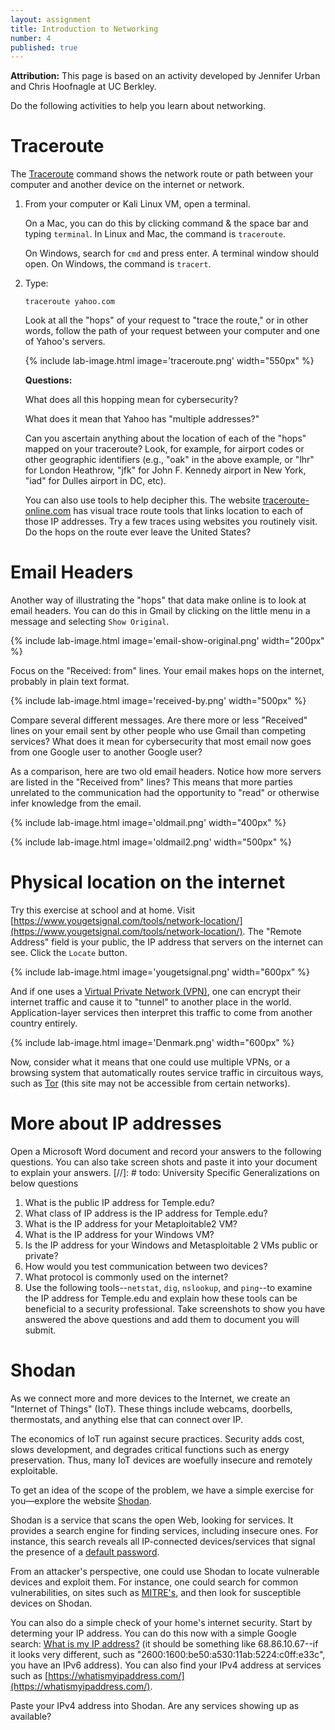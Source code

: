 ```yaml
---
layout: assignment
title: Introduction to Networking
number: 4
published: true
---
```


**Attribution:** This page is based on an activity developed by Jennifer Urban and Chris Hoofnagle at UC Berkley.

Do the following activities to help you learn about networking.

# Traceroute

The [Traceroute](https://en.wikipedia.org/wiki/Traceroute) command shows the network route or path between your computer and another device on the internet or network.

1.  From your computer or Kali Linux VM, open a terminal.

    On a Mac, you can do this by clicking command & the space bar and typing `terminal`. In Linux and Mac, the command is `traceroute`.

    On Windows, search for `cmd` and press enter. A terminal window should open. On Windows, the command is `tracert`.

1.  Type:

    `traceroute yahoo.com`

    Look at all the "hops" of your request to "trace the route," or in other words, follow the path of your request between your computer and one of Yahoo's servers.

    {% include lab-image.html image='traceroute.png' width="550px" %}

    **Questions:**

    What does all this hopping mean for cybersecurity?

    What does it mean that Yahoo has "multiple addresses?"

    Can you ascertain anything about the location of each of the "hops" mapped on your traceroute? Look, for example, for airport codes or other geographic identifiers (e.g., "oak" in the above example, or "lhr" for London Heathrow, "jfk" for John F. Kennedy airport in New York, "iad" for Dulles airport in DC, etc).

    You can also use tools to help decipher this. The website [traceroute-online.com](https://traceroute-online.com/) has visual trace route tools that links location to each of those IP addresses. Try a few traces using websites you routinely visit. Do the hops on the route ever leave the United States?

# Email Headers

Another way of illustrating the "hops" that data make online is to look at email headers. You can do this in Gmail by clicking on the little menu in a message and selecting `Show Original`.

{% include lab-image.html image='email-show-original.png' width="200px" %}

Focus on the "Received: from" lines. Your email makes hops on the internet, probably in plain text format.

{% include lab-image.html image='received-by.png' width="500px" %}

Compare several different messages. Are there more or less "Received" lines on your email sent by other people who use Gmail than competing services? What does it mean for cybersecurity that most email now goes from one Google user to another Google user?

As a comparison, here are two old email headers. Notice how more servers are listed in the "Received from" lines? This means that more parties unrelated to the communication had the opportunity to "read" or otherwise infer knowledge from the email.

{% include lab-image.html image='oldmail.png' width="400px" %}

{% include lab-image.html image='oldmail2.png' width="500px" %}

# Physical location on the internet

Try this exercise at school and at home. Visit [https://www.yougetsignal.com/tools/network-location/](https://www.yougetsignal.com/tools/network-location/). The "Remote Address" field is your public, the IP address that servers on the internet can see. Click the `Locate` button.

{% include lab-image.html image='yougetsignal.png' width="600px" %}

And if one uses a [Virtual Private Network (VPN)](https://en.wikipedia.org/wiki/Virtual_private_network), one can encrypt their internet traffic and cause it to "tunnel" to another place in the world. Application-layer services then interpret this traffic to come from another country entirely.

{% include lab-image.html image='Denmark.png' width="600px" %}

Now, consider what it means that one could use multiple VPNs, or a browsing system that automatically routes service traffic in circuitous ways, such as [Tor](https://www.torproject.org/) (this site may not be accessible from certain networks).

# More about IP addresses

Open a Microsoft Word document and record your answers to the following questions. You can also take screen shots and paste it into your document to explain your answers.
[//]: # todo: University Specific Generalizations on below questions
1. What is the public IP address for Temple.edu?
1. What class of IP address is the IP address for Temple.edu?
1. What is the IP address for your Metaploitable2 VM?
1. What is the IP address for your Windows VM?
1. Is the IP address for your Windows and Metasploitable 2 VMs public or private?
1. How would you test communication between two devices?
1. What protocol is commonly used on the internet?
1. Use the following tools--`netstat`, `dig`, `nslookup`, and `ping`--to examine the IP address for Temple.edu and explain how these tools can be beneficial to a security professional. Take screenshots to show you have answered the above questions and add them to document you will submit.

# Shodan

As we connect more and more devices to the Internet, we create an "Internet of Things" (IoT). These things include webcams, doorbells, thermostats, and anything else that can connect over IP.

The economics of IoT run against secure practices. Security adds cost, slows development, and degrades critical functions such as energy preservation. Thus, many IoT devices are woefully insecure and remotely exploitable.

To get an idea of the scope of the problem, we have a simple exercise for you—explore the website [Shodan](https://www.shodan.io/explore).

Shodan is a service that scans the open Web, looking for services. It provides a search engine for finding services, including insecure ones. For instance, this search reveals all IP-connected devices/services that signal the presence of a [default password](https://www.shodan.io/search?query=default+password).

From an attacker's perspective, one could use Shodan to locate vulnerable devices and exploit them. For instance, one could search for common vulnerabilities, on sites such as [MITRE's](https://www.cvedetails.com/), and then look for susceptible devices on Shodan.

You can also do a simple check of your home's internet security. Start by determing your IP address. You can do this now with a simple Google search: [What is my IP address?](https://www.google.com/search?q=what's+my+ip+address) (it should be something like 68.86.10.67--if it looks very different, such as "2600:1600:be50:a530:11ab:5224:c0ff:e33c", you have an IPv6 address). You can also find your IPv4 address at services such as [https://whatismyipaddress.com/](https://whatismyipaddress.com/).

Paste your IPv4 address into Shodan. Are any services showing up as available?
